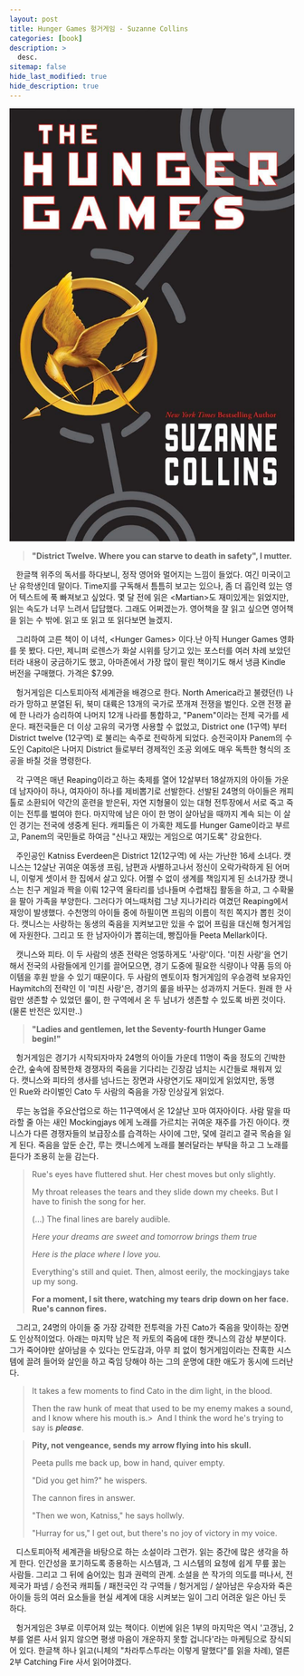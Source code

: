 ```yaml
---
layout: post
title: Hunger Games 헝거게임 - Suzanne Collins
categories: [book]
description: >
  desc.
sitemap: false
hide_last_modified: true
hide_description: true
---
```


![](/assets/img/posts/from_tistory/074.jpg)
  




  


> **"District Twelve. Where you can starve to death in safety", I mutter.**

  


   한글책 위주의 독서를 하다보니, 정작 영어와 멀어지는 느낌이 들었다. 여긴 미국이고 난 유학생인데 말이다. Time지를 구독해서 틈틈히 보고는 있으나, 좀 더 흡인력 있는 영어 텍스트에 푹 빠져보고 싶었다. 몇 달 전에 읽은 <Martian\>도 재미있게는 읽었지만, 읽는 속도가 너무 느려서 답답했다. 그래도 어쩌겠는가. 영어책을 잘 읽고 싶으면 영어책을 읽는 수 밖에. 읽고 또 읽고 또 읽다보면 늘겠지.  

  


   그리하여 고른 책이 이 녀석, <Hunger Games\> 이다.난 아직 Hunger Games 영화를 못 봤다. 다만, 제니퍼 로렌스가 화살 시위를 당기고 있는 포스터를 여러 차례 보았던 터라 내용이 궁금하기도 했고, 아마존에서 가장 많이 팔린 책이기도 해서 냉큼 Kindle 버전을 구매했다. 가격은 $7.99.

  


   헝거게임은 디스토피아적 세계관을 배경으로 한다. North America라고 불렸던(!) 나라가 망하고 분열된 뒤, 북미 대륙은 13개의 국가로 쪼개져 전쟁을 벌인다. 오랜 전쟁 끝에 한 나라가 승리하여 나머지 12개 나라를 통합하고, "Panem"이라는 전제 국가를 세운다. 패전국들은 더 이상 고유의 국가명 사용할 수 없었고, District one (1구역) 부터 District twelve (12구역) 로 불리는 속주로 전락하게 되었다. 승전국이자 Panem의 수도인 Capitol은 나머지 District 들로부터 경제적인 조공 외에도 매우 독특한 형식의 조공을 바칠 것을 명령한다. 

  


   각 구역은 매년 Reaping이라고 하는 축제를 열어 12살부터 18살까지의 아이들 가운데 남자아이 하나, 여자아이 하나를 제비뽑기로 선발한다. 선발된 24명의 아이들은 캐피톨로 소환되어 약간의 훈련을 받은뒤, 자연 지형물이 있는 대형 전투장에서 서로 죽고 죽이는 전투를 벌여야 한다. 마지막에 남은 아이 한 명이 살아남을 때까지 계속 되는 이 살인 경기는 전국에 생중계 된다. 캐피톨은 이 가혹한 제도를 Hunger Game이라고 부르고, Panem의 국민들로 하여금 "신나고 재밌는 게임으로 여기도록" 강요한다.

  


   주인공인 Katniss Everdeen은 District 12(12구역) 에 사는 가난한 16세 소녀다. 캣니스는 12살난 귀여운 여동생 프림, 남편과 사별하고나서 정신이 오락가락하게 된 어머니, 이렇게 셋이서 한 집에서 살고 있다. 어쩔 수 없이 생계를 책임지게 된 소녀가장 캣니스는 친구 게일과 짝을 이뤄 12구역 울타리를 넘나들며 수렵채집 활동을 하고, 그 수확물을 팔아 가족을 부양한다. 그러다가 여느때처럼 그냥 지나가리라 여겼던 Reaping에서 재앙이 발생했다. 수천명의 아이들 중에 하필이면 프림의 이름이 적힌 쪽지가 뽑힌 것이다. 캣니스는 사랑하는 동생의 죽음을 지켜보고만 있을 수 없어 프림을 대신해 헝거게임에 자원한다. 그리고 또 한 남자아이가 뽑히는데, 빵집아들 Peeta Mellark이다. 

  


   캣니스와 피타. 이 두 사람의 생존 전략은 엉뚱하게도 '사랑'이다. '미친 사랑'을 연기해서 전국의 사람들에게 인기를 끌어모으면, 경기 도중에 필요한 식량이나 약품 등의 아이템을 후원 받을 수 있기 때문이다. 두 사람의 멘토이자 헝거게임의 우승경력 보유자인 Haymitch의 전략인 이 '미친 사랑'은, 경기의 룰을 바꾸는 성과까지 거둔다. 원래 한 사람만 생존할 수 있었던 룰이, 한 구역에서 온 두 남녀가 생존할 수 있도록 바뀐 것이다. (물론 반전은 있지만..) 

  


> **"Ladies and gentlemen, let the Seventy-fourth Hunger Game begin!"**

  
   헝거게임은 경기가 시작되자마자 24명의 아이들 가운데 11명이 죽을 정도의 긴박한 순간, 숲속에 잠복한채 경쟁자의 죽음을 기다리는 긴장감 넘치는 시간들로 채워져 있다. 캣니스와 피타의 생사를 넘나드는 장면과 사랑연기도 재미있게 읽었지만, 동맹인 Rue와 라이벌인 Cato 두 사람의 죽음을 가장 인상깊게 읽었다.

  


   루는 농업을 주요산업으로 하는 11구역에서 온 12살난 꼬마 여자아이다. 사람 말을 따라할 줄 아는 새인 Mockingjays 에게 노래를 가르치는 귀여운 재주를 가진 아이다. 캣니스가 다른 경쟁자들의 보급장소를 습격하는 사이에 그만, 덫에 걸리고 결국 목숨을 잃게 된다. 죽음을 앞둔 순간, 루는 캣니스에게 노래를 불러달라는 부탁을 하고 그 노래를 듣다가 조용히 눈을 감는다. 

  


> Rue's eyes have fluttered shut. Her chest moves but only slightly. 
>
> My throat releases the tears and they slide down my cheeks. But I have to finish the song for her. 
>
> (...) The final lines are barely audible. 
>
> *Here your dreams are sweet and tomorrow brings them true*
>
> *Here is the place where I love you.*
>
>  Everything's still and quiet. Then, almost eerily, the mockingjays take up my song. 
>
> **For a moment, I sit there, watching my tears drip down on her face. Rue's cannon fires.** 

  


   그리고, 24명의 아이들 중 가장 강력한 전투력을 가진 Cato가 죽음을 맞이하는 장면도 인상적이었다. 아래는 마지막 남은 적 카토의 죽음에 대한 캣니스의 감상 부분이다. 그가 죽어야만 살아남을 수 있다는 안도감과, 아무 죄 없이 헝거게임이라는 잔혹한 시스템에 끌려 들어와 살인을 하고 죽임 당해야 하는 그의 운명에 대한 애도가 동시에 드러난다. 

  


> It takes a few moments to find Cato in the dim light, in the blood. 
>
> Then the raw hunk of meat that used to be my enemy makes a sound, and I know where his mouth is.> 
> And I think the word he's trying to say is ***please***.

> **Pity, not vengeance, sends my arrow flying into his skull.** 
>
> Peeta pulls me back up, bow in hand, quiver empty.
>
> "Did you get him?" he wispers.
>
> The cannon fires in answer.
>
> "Then we won, Katniss," he says hollwly.
>
> "Hurray for us," I get out, but there's no joy of victory in my voice.

  


   디스토피아적 세계관을 바탕으로 하는 소설이라 그런가. 읽는 중간에 많은 생각을 하게 한다. 인간성을 포기하도록 종용하는 시스템과, 그 시스템의 요청에 쉽게 무릎 꿇는 사람들. 그리고 그 뒤에 숨어있는 힘과 권력의 관계. 소설을 쓴 작가의 의도를 떠나서, 전제국가 파넴 / 승전국 캐피톨 / 패전국인 각 구역들 / 헝거게임 / 살아남은 우승자와 죽은 아이들 등의 여러 요소들을 현실 세계에 대응 시켜보는 일이 그리 어려운 일은 아닌 듯 하다. 

  


   헝거게임은 3부로 이루어져 있는 책이다. 이번에 읽은 1부의 마지막은 역시 '고갱님, 2부를 얼른 사서 읽지 않으면 평생 마음이 개운하지 못할 겁니다'라는 마케팅으로 장식되어 있다. 한글책 하나 읽고(니체의 "차라투스투라는 이렇게 말했다"를 읽을 차례), 얼른 2부 Catching Fire 사서 읽어야겠다.

